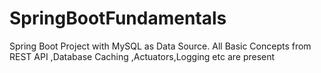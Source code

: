 # SpringBootFundamentals
Spring Boot Project with MySQL as Data Source.
All Basic Concepts from REST API ,Database Caching ,Actuators,Logging etc are present
